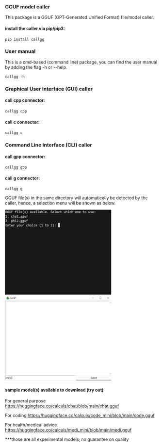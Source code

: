 ### GGUF model caller

This package is a GGUF (GPT-Generated Unified Format) file/model caller.

#### install the caller via pip/pip3:
```
pip install callgg
```

### User manual
This is a cmd-based (command line) package, you can find the user manual by adding the flag -h or --help.
```
callgg -h
```

### Graphical User Interface (GUI) caller
#### call cpp connector:
```
callgg cpp
``` 
#### call c connector:
```
callgg c
```
### Command Line Interface (CLI) caller
#### call gpp connector:
```
callgg gpp
```
#### call g connector:
```
callgg g
```

GGUF file(s) in the same directory will automatically be detected by the caller, hence, a selection menu will be shown as below.

[<img src="https://raw.githubusercontent.com/calcuis/chatgpt-model-selector/master/demo.gif" width="350" height="280">](https://github.com/calcuis/chatgpt-model-selector/blob/main/demo.gif)
[<img src="https://raw.githubusercontent.com/calcuis/chatgpt-model-selector/master/demo1.gif" width="350" height="280">](https://github.com/calcuis/chatgpt-model-selector/blob/main/demo1.gif)

#### sample model(s) available to download (try out)
For general purpose
https://huggingface.co/calcuis/chat/blob/main/chat.gguf

For coding
https://huggingface.co/calcuis/code_mini/blob/main/code.gguf

For health/medical advice
https://huggingface.co/calcuis/medi_mini/blob/main/medi.gguf

***those are all experimental models; no guarantee on quality

